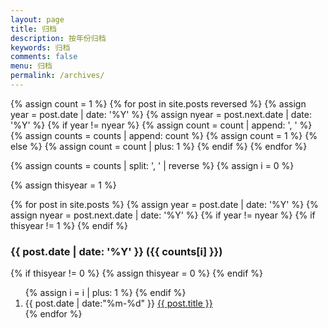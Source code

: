 ```yaml
---
layout: page
title: 归档
description: 按年份归档
keywords: 归档
comments: false
menu: 归档
permalink: /archives/
---
```


<section class="archives posts-content">
  {% assign count = 1 %}
  {% for post in site.posts reversed %}
    {% assign year = post.date | date: '%Y' %}
    {% assign nyear = post.next.date | date: '%Y' %}
    {% if year != nyear %}
      {% assign count = count | append: ', ' %}
      {% assign counts = counts | append: count %}
      {% assign count = 1 %}
    {% else %}
      {% assign count = count | plus: 1 %}
    {% endif %}
  {% endfor %}

  {% assign counts = counts | split: ', ' | reverse %}
  {% assign i = 0 %}

  {% assign thisyear = 1 %}

  {% for post in site.posts %}
    {% assign year = post.date | date: '%Y' %}
    {% assign nyear = post.next.date | date: '%Y' %}
    {% if year != nyear %}
      {% if thisyear != 1 %}
        </ol>
      {% endif %}
      <h3>{{ post.date | date: '%Y' }} ({{ counts[i] }})</h3>
        {% if thisyear != 0 %}
          {% assign thisyear = 0 %}
        {% endif %}
      <ol class="posts-list">
        {% assign i = i | plus: 1 %}
    {% endif %}
    <li class="posts-list-item">
      <span class="posts-list-meta">{{ post.date | date:"%m-%d" }}</span>
      <a class="posts-list-name" href="{{ site.url }}{{ post.url }}">{{ post.title }}</a>
    </li>
  {% endfor %}
  </ol>
</section>
